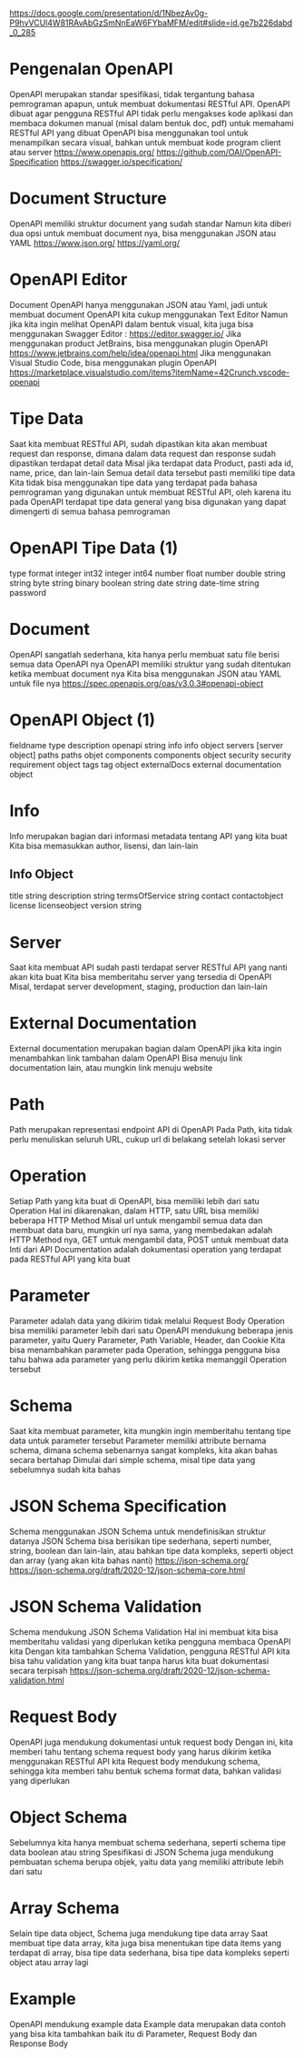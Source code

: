 https://docs.google.com/presentation/d/1NbezAv0g-P9hvVCUl4W81RAvAbGzSmNnEaW6FYbaMFM/edit#slide=id.ge7b226dabd_0_285

# Pengenalan OpenAPI

OpenAPI merupakan standar spesifikasi, tidak tergantung bahasa pemrograman apapun, untuk membuat dokumentasi RESTful API.
OpenAPI dibuat agar pengguna RESTful API tidak perlu mengakses kode aplikasi dan membaca dokumen manual (misal dalam bentuk doc, pdf) untuk memahami RESTful API yang dibuat
OpenAPI bisa menggunakan tool untuk menampilkan secara visual, bahkan untuk membuat kode program client atau server
https://www.openapis.org/
https://github.com/OAI/OpenAPI-Specification
https://swagger.io/specification/

# Document Structure

OpenAPI memiliki struktur document yang sudah standar
Namun kita diberi dua opsi untuk membuat document nya, bisa menggunakan JSON atau YAML
https://www.json.org/
https://yaml.org/

# OpenAPI Editor

Document OpenAPI hanya menggunakan JSON atau Yaml, jadi untuk membuat document OpenAPI kita cukup menggunakan Text Editor
Namun jika kita ingin melihat OpenAPI dalam bentuk visual, kita juga bisa menggunakan Swagger Editor : https://editor.swagger.io/
Jika menggunakan product JetBrains, bisa menggunakan plugin OpenAPI https://www.jetbrains.com/help/idea/openapi.html
Jika menggunakan Visual Studio Code, bisa menggunakan plugin OpenAPI https://marketplace.visualstudio.com/items?itemName=42Crunch.vscode-openapi

# Tipe Data

Saat kita membuat RESTful API, sudah dipastikan kita akan membuat request dan response, dimana dalam data request dan response sudah dipastikan terdapat detail data
Misal jika terdapat data Product, pasti ada id, name, price, dan lain-lain
Semua detail data tersebut pasti memiliki tipe data
Kita tidak bisa menggunakan tipe data yang terdapat pada bahasa pemrograman yang digunakan untuk membuat RESTful API, oleh karena itu pada OpenAPI terdapat tipe data general yang bisa digunakan yang dapat dimengerti di semua bahasa pemrograman

# OpenAPI Tipe Data (1)

type format
integer int32
integer int64
number float
number double
string
string byte
string binary
boolean
string date
string date-time
string password

# Document

OpenAPI sangatlah sederhana, kita hanya perlu membuat satu file berisi semua data OpenAPI nya
OpenAPI memiliki struktur yang sudah ditentukan ketika membuat document nya
Kita bisa menggunakan JSON atau YAML untuk file nya
https://spec.openapis.org/oas/v3.0.3#openapi-object

# OpenAPI Object (1)

fieldname type description
openapi string
info info object
servers [server object]
paths paths objet
components components object
security security requirement object
tags tag object
externalDocs external documentation object

# Info

Info merupakan bagian dari informasi metadata tentang API yang kita buat
Kita bisa memasukkan author, lisensi, dan lain-lain

## Info Object

title string
description string
termsOfService string
contact contactobject
license licenseobject
version string

# Server

Saat kita membuat API sudah pasti terdapat server RESTful API yang nanti akan kita buat
Kita bisa memberitahu server yang tersedia di OpenAPI
Misal, terdapat server development, staging, production dan lain-lain

# External Documentation

External documentation merupakan bagian dalam OpenAPI jika kita ingin menambahkan link tambahan dalam OpenAPI
Bisa menuju link documentation lain, atau mungkin link menuju website

# Path

Path merupakan representasi endpoint API di OpenAPI
Pada Path, kita tidak perlu menuliskan seluruh URL, cukup url di belakang setelah lokasi server

# Operation

Setiap Path yang kita buat di OpenAPI, bisa memiliki lebih dari satu Operation
Hal ini dikarenakan, dalam HTTP, satu URL bisa memiliki beberapa HTTP Method
Misal url untuk mengambil semua data dan membuat data baru, mungkin url nya sama, yang membedakan adalah HTTP Method nya, GET untuk mengambil data, POST untuk membuat data
Inti dari API Documentation adalah dokumentasi operation yang terdapat pada RESTful API yang kita buat

# Parameter

Parameter adalah data yang dikirim tidak melalui Request Body
Operation bisa memiliki parameter lebih dari satu
OpenAPI mendukung beberapa jenis parameter, yaitu Query Parameter, Path Variable, Header, dan Cookie
Kita bisa menambahkan parameter pada Operation, sehingga pengguna bisa tahu bahwa ada parameter yang perlu dikirim ketika memanggil Operation tersebut

# Schema

Saat kita membuat parameter, kita mungkin ingin memberitahu tentang tipe data untuk parameter tersebut
Parameter memiliki attribute bernama schema, dimana schema sebenarnya sangat kompleks, kita akan bahas secara bertahap
Dimulai dari simple schema, misal tipe data yang sebelumnya sudah kita bahas

# JSON Schema Specification

Schema menggunakan JSON Schema untuk mendefinisikan struktur datanya
JSON Schema bisa berisikan tipe sederhana, seperti number, string, boolean dan lain-lain, atau bahkan tipe data kompleks, seperti object dan array (yang akan kita bahas nanti)
https://json-schema.org/
https://json-schema.org/draft/2020-12/json-schema-core.html

# JSON Schema Validation

Schema mendukung JSON Schema Validation
Hal ini membuat kita bisa memberitahu validasi yang diperlukan ketika pengguna membaca OpenAPI kita
Dengan kita tambahkan Schema Validation, pengguna RESTful API kita bisa tahu validation yang kita buat tanpa harus kita buat dokumentasi secara terpisah
https://json-schema.org/draft/2020-12/json-schema-validation.html

# Request Body

OpenAPI juga mendukung dokumentasi untuk request body
Dengan ini, kita memberi tahu tentang schema request body yang harus dikirim ketika menggunakan RESTful API kita
Request body mendukung schema, sehingga kita memberi tahu bentuk schema format data, bahkan validasi yang diperlukan

# Object Schema

Sebelumnya kita hanya membuat schema sederhana, seperti schema tipe data boolean atau string
Spesifikasi di JSON Schema juga mendukung pembuatan schema berupa objek, yaitu data yang memiliki attribute lebih dari satu

# Array Schema

Selain tipe data object, Schema juga mendukung tipe data array
Saat membuat tipe data array, kita juga bisa menentukan tipe data items yang terdapat di array, bisa tipe data sederhana, bisa tipe data kompleks seperti object atau array lagi

# Example

OpenAPI mendukung example data
Example data merupakan data contoh yang bisa kita tambahkan baik itu di Parameter, Request Body dan Response Body
